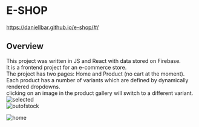# E-SHOP

https://daniellbar.github.io/e-shop/#/

## Overview
This project was written in JS and React with data stored on Firebase.  
It is a frontend project for an e-commerce store.  
The project has two pages: Home and Product (no cart at the moment).  
Each product has a number of variants which are defined by dynamically rendered dropdowns.  
clicking on an image in the product gallery will switch to a different variant.    
![selected](https://res.cloudinary.com/dcnijwmki/image/upload/v1629032250/clothing_shop/git/jaguar.selected_n3yzj9.png)  
![outofstock](https://res.cloudinary.com/dcnijwmki/image/upload/v1629032259/clothing_shop/git/outofstock_nledtg.png)


![home](https://res.cloudinary.com/dcnijwmki/image/upload/v1629032170/clothing_shop/git/home_gehvyk.png)






